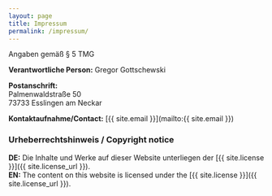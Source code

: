 ```yaml
---
layout: page
title: Impressum
permalink: /impressum/
---
```


Angaben gemäß § 5 TMG

**Verantwortliche Person:**
Gregor Gottschewski

**Postanschrift:**  
Palmenwaldstraße 50  
73733 Esslingen am Neckar

**Kontaktaufnahme/Contact:**
[{{ site.email  }}](mailto:{{ site.email  }})

### Urheberrechtshinweis / Copyright notice

**DE:** Die Inhalte und Werke auf dieser Website unterliegen der [{{ site.license }}]({{ site.license_url }}).  
**EN:** The content on this website is licensed under the [{{ site.license }}]({{ site.license_url }}).